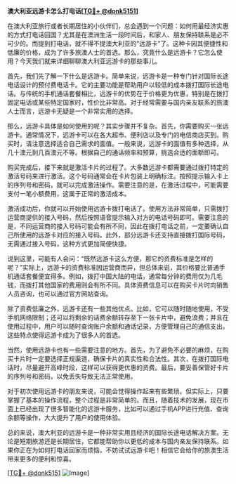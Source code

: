 **澳大利亚远游卡怎么打电话[[TG💪+ @donk5151](https://t.me/s/donk5151)]**

在澳大利亚旅行或者长期居住的小伙伴们，总会遇到一个问题：如何用最经济实惠的方式打电话回国？尤其是在澳洲生活一段时间后，和家人、朋友保持联系是必不可少的。而提到打电话，就不得不提澳大利亚的“远游卡”了。这种卡因其便捷性和低廉的价格，成为了许多旅澳人士的首选。那么，究竟什么是远游卡？它怎么使用？今天我们就来详细聊聊澳大利亚远游卡的那些事儿。

首先，我们先了解一下什么是远游卡。简单来说，远游卡是一种专门针对国际长途电话设计的预付费电话卡。它的主要功能是帮助用户以较低的成本拨打国际长途电话。与传统的手机通话套餐相比，远游卡的优势在于价格更为优惠，特别是在拨打固定电话或某些特定国家时，性价比非常高。对于经常需要与国内亲友联系的旅澳人士而言，远游卡无疑是一个非常实用的选择。

那么，远游卡具体是如何使用的呢？其实步骤并不复杂。首先，你需要购买一张远游卡。通常情况下，远游卡可以在各大超市、便利店以及专门的电信商店买到。购买时，请注意选择适合自己需求的面值。一般来说，远游卡的面值有多种选择，从几十澳元到几百澳元不等。根据自己的通话频率和预算，挑选合适的面额即可。

购买完成后，接下来就是激活卡片的过程了。大多数远游卡都需要通过拨打特定的激活号码来进行激活。这个号码通常会在卡片包装上明确标注。按照提示输入卡上的序列号和密码，就可以完成激活操作。需要注意的是，在激活过程中，可能需要支付一笔小额费用，这属于正常的激活成本。

激活成功后，你就可以开始使用远游卡拨打电话了。使用方法非常简单，只需拨打运营商提供的接入号码，然后按照语音提示输入对方的电话号码即可。需要注意的是，不同运营商的接入号码可能会有所不同，因此在拨打电话之前，一定要确认自己所使用的远游卡对应的接入号码。此外，部分远游卡还支持直接拨打国际号码，无需通过接入号码，这种方式更加简便快捷。

说到这里，可能有人会问：“既然远游卡这么方便，那它的资费标准是怎样的呢？”实际上，远游卡的资费标准因运营商而异，但总体来说，其价格要比普通手机通话套餐便宜得多。例如，拨打中国大陆的电话，通常每分钟的费用仅为几毛钱，而拨打其他国家的费用则会有所不同。具体资费信息可以在购买卡片时向销售人员咨询，也可以通过官方网站查询。

除了资费低廉之外，远游卡还有一些其他优点。比如，它可以随时随地使用，不受手机网络限制；还可以将剩余的话费余额转存至下一张卡片中，避免浪费；并且在使用过程中，用户可以随时查询账户余额和通话记录，方便管理自己的通信支出。这些特点使得远游卡成为了很多人的首选。

当然，使用远游卡也有一些需要注意的地方。首先，为了避免不必要的麻烦，在购买卡片时一定要选择正规渠道，确保卡片的真实性和合法性。其次，在拨打国际电话时，尽量避开高峰时段，这样可以获得更优惠的资费。最后，要妥善保管好卡片的序列号和密码，以免丢失导致无法正常使用。

对于初次使用远游卡的朋友来说，可能会觉得操作起来有些繁琐。但实际上，只要掌握了基本的操作流程，整个过程是非常简单的。而且，随着技术的发展，现在市面上已经出现了很多智能化的远游卡服务，比如可以通过手机APP进行充值、查询余额等操作，大大提升了用户的使用体验。

总的来说，澳大利亚的远游卡是一种非常实用且经济的国际长途电话解决方案。无论是短期旅游还是长期居住，它都能帮助你以更低的成本与国内亲友保持联系。如果你正在为如何打电话回家而烦恼，不妨试试远游卡吧！相信它会给你的旅澳生活带来更多的便利和惊喜。

[[TG💪+ @donk5151](https://t.me/s/donk5151) ![Image](https://i.postimg.cc/rwNCRYN7/Snipaste-2025-04-30-17-27-05.png)]